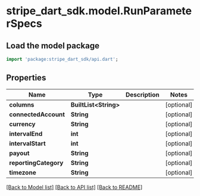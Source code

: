 # stripe_dart_sdk.model.RunParameterSpecs

## Load the model package
```dart
import 'package:stripe_dart_sdk/api.dart';
```

## Properties
Name | Type | Description | Notes
------------ | ------------- | ------------- | -------------
**columns** | **BuiltList&lt;String&gt;** |  | [optional] 
**connectedAccount** | **String** |  | [optional] 
**currency** | **String** |  | [optional] 
**intervalEnd** | **int** |  | [optional] 
**intervalStart** | **int** |  | [optional] 
**payout** | **String** |  | [optional] 
**reportingCategory** | **String** |  | [optional] 
**timezone** | **String** |  | [optional] 

[[Back to Model list]](../README.md#documentation-for-models) [[Back to API list]](../README.md#documentation-for-api-endpoints) [[Back to README]](../README.md)


